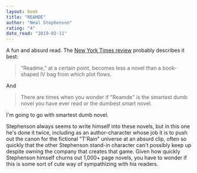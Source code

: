 ```yaml
---
layout: book
title: "REAMDE"
author: "Neal Stephenson"
rating: "4"
date_read: "2019-02-11"
---
```


A fun and absurd read. The [New York Times
review](https://www.nytimes.com/2011/09/25/books/review/reamde-by-neal-stephenson-book-review.html)
probably describes it best:

> "Readme," at a certain point, becomes less a novel than a book-shaped IV bag
> from which plot flows.

And

> There are times when you wonder if "Reamde" is the smartest dumb novel you
> have ever read or the dumbest smart novel.

I'm going to go with smartest dumb novel.

Stephenson always seems to write himself into these novels, but in this one he's
done it twice, including as an author-character whose job it is to push out the
canon for the fictional "T'Rain" universe at an absurd clip, often so quickly
that the other Stephenson stand-in character can't possibly keep up despite
owning the company that creates that game. Given how quickly Stephenson himself
churns out 1,000+ page novels, you have to wonder if this is some sort of cute
way of sympathizing with his readers.

